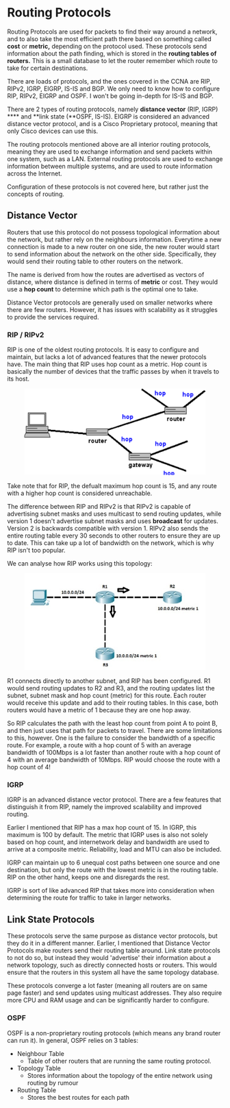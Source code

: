 # Routing Protocols

Routing Protocols are used for packets to find their way around a network, and to also take the most efficient path there based on something called **cost** or **metric,** depending on the protocol used. These protocols send information about the path finding, which is stored in the **routing tables of routers.** This is a small database to let the router remember which route to take for certain destinations.&#x20;

There are loads of protocols, and the ones covered in the CCNA are RIP, RIPv2, IGRP, EIGRP, IS-IS and BGP. We only need to know how to configure RIP, RIPv2, EIGRP and OSPF. I won't be going in-depth for IS-IS and BGP.

There are 2 types of routing protocols, namely **distance vector** (RIP, IGRP) **** and **link state (**OSPF, IS-IS). EIGRP is considered an advanced distance vector protocol, and is a Cisco Proprietary protocol, meaning that only Cisco devices can use this.&#x20;

The routing protocols mentioned above are all interior routing protocols, meaning they are used to exchange information and send packets within one system, such as a LAN. External routing protocols are used to exchange information between multiple systems, and are used to route information across the Internet.

Configuration of these protocols is not covered here, but rather just the concepts of routing.

## Distance Vector&#x20;

Routers that use this protocol do not possess topological information about the network, but rather rely on the neighbours information. Everytime a new connection is made to a new router on one side, the new router would start to send information about the network on the other side. Specifically, they would send their routing table to other routers on the network.&#x20;

The name is derived from how the routes are advertised as vectors of distance, where distance is defined in terms of **metric** or cost. They would use a **hop count** to determine which path is the optimal one to take.&#x20;

Distance Vector protocols are generally used on smaller networks where there are few routers. However, it has issues with scalability as it struggles to provide the services required.&#x20;

### RIP / RIPv2

RIP is one of the oldest routing protocols. It is easy to configure and maintain, but lacks a lot of advanced features that the newer protocols have. The main thing that RIP uses hop count as a metric. Hop count is basically the number of devices that the traffic passes by when it travels to its host.&#x20;

<figure><img src="../../.gitbook/assets/image (2) (1).png" alt=""><figcaption></figcaption></figure>

Take note that for RIP, the defualt maximum hop count is 15, and any route with a higher hop count is considered unreachable.&#x20;

The difference between RIP and RIPv2 is that RIPv2 is capable of advertising subnet masks and uses multicast to send routing updates, while version 1 doesn't advertise subnet masks and uses **broadcast** for updates. Version 2 is backwards compatible with version 1. RIPv2 also sends the entire routing table every 30 seconds to other routers to ensure they are up to date. This can take up a lot of bandwidth on the network, which is why RIP isn't too popular.&#x20;

We can analyse how RIP works using this topology:

<figure><img src="../../.gitbook/assets/image (343).png" alt=""><figcaption></figcaption></figure>

R1 connects directly to another subnet, and RIP has been configured. R1 would send routing updates to R2 and R3, and the routing updates list the subnet, subnet mask and hop count (metric) for this route. Each router would receive this update and add to their routing tables. In this case, both routers would have a metric of 1 because they are one hop away.

So RIP calculates the path with the least hop count from point A to point B, and then just uses that path for packets to travel. There are some limitations to this, however. One is the failure to consider the bandwidth of a specific route. For example, a route with a hop count of 5 with an average bandwidth of 100Mbps is a lot faster than another route with a hop count of 4 with an average bandwidth of 10Mbps. RIP would choose the route with a hop count of 4!

### IGRP

IGRP is an advanced distance vector protocol. There are a few features that distinguish it from RIP, namely the improved scalability and improved routing.

Earlier I mentioned that RIP has a max hop count of 15. In IGRP, this maximum is 100 by default. The metric that IGRP uses is also not solely based on hop count, and internetwork delay and bandwidth are used to arrive at a composite metric. Reliability, load and MTU can also be included.

IGRP can maintain up to 6 unequal cost paths between one source and one destination, but only the route with the lowest metric is in the routing table. RIP on the other hand, keeps one and disregards the rest.&#x20;

IGRP is sort of like advanced RIP that takes more into consideration when determining the route for traffic to take in larger networks.&#x20;

## Link State Protocols

These protocols serve the same purpose as distance vector protocols, but they do it in a different manner. Earlier, I mentioned that Distance Vector Protocols make routers send their routing table around. Link state protocols to not do so, but instead they would 'advertise' their information about a network topology, such as directly connected hosts or routers. This would ensure that the routers in this system all have the same topology database.&#x20;

These protocols converge a lot faster (meaning all routers are on same page faster) and send updates using multicast addresses. They also require more CPU and RAM usage and can be significantly harder to configure.

### OSPF

OSPF is a non-proprietary routing protocols (which means any brand router can run it).  In general, OSPF relies on 3 tables:

* Neighbour Table
  * Table of other routers that are running the same routing protocol.&#x20;
* Topology Table
  * Stores information about the topology of the entire network using routing by rumour
* Routing Table
  * Stores the best routes for each path


